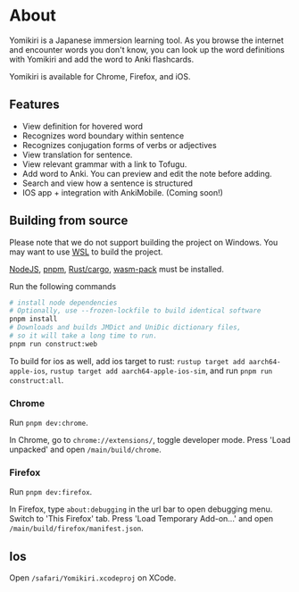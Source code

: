 # About

Yomikiri is a Japanese immersion learning tool. As you browse the internet and encounter words you don't know, you can look up the word definitions with Yomikiri and add the word to Anki flashcards.

Yomikiri is available for Chrome, Firefox, and iOS.

## Features
- View definition for hovered word
- Recognizes word boundary within sentence
- Recognizes conjugation forms of verbs or adjectives
- View translation for sentence.
- View relevant grammar with a link to Tofugu.
- Add word to Anki. You can preview and edit the note before adding.
- Search and view how a sentence is structured
- IOS app + integration with AnkiMobile. (Coming soon!)

## Building from source

Please note that we do not support building the project on Windows. You may want to use [WSL](https://learn.microsoft.com/en-us/windows/wsl/install) to build the project.

[NodeJS](https://nodejs.org/en/download), [pnpm](https://pnpm.io/installation), [Rust/cargo](https://www.rust-lang.org/tools/install), [wasm-pack](https://rustwasm.github.io/wasm-pack/installer/) must be installed.

Run the following commands
```sh
# install node dependencies
# Optionally, use --frozen-lockfile to build identical software
pnpm install
# Downloads and builds JMDict and UniDic dictionary files,
# so it will take a long time to run.
pnpm run construct:web
```

To build for ios as well, add ios target to rust: 
`rustup target add aarch64-apple-ios`, `rustup target add aarch64-apple-ios-sim`,
and run `pnpm run construct:all`.

### Chrome

Run `pnpm dev:chrome`.

In Chrome, go to `chrome://extensions/`, toggle developer mode. Press 'Load unpacked' and open `/main/build/chrome`.

### Firefox

Run `pnpm dev:firefox`.

In Firefox, type `about:debugging` in the url bar to open debugging menu. Switch to 'This Firefox' tab. 
Press 'Load Temporary Add-on...' and open `/main/build/firefox/manifest.json`.

## Ios

Open `/safari/Yomikiri.xcodeproj` on XCode.